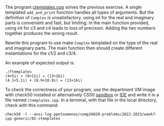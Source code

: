 The program [ctemplates.cpp](ctemplates.cpp) solves the previous exercise.
A single templated `add_and_print` function handles all types of arguments.
But the definition of `Complex` is unsatisfactory. using int for the real and
imaginary parts is convenient and fast, but limiting. In the main function
provided, using int for c3 and c4 leads to loss of precision. Adding the two
numbers together produces the wrong result.

Rewrite this program to use make `Complex` templated on the type of the real
and imaginary parts. The main function then should create different
instantiations for the c1/2 and c3/4. 

An example of expected output is:
```shell
./ftemplates     
(4+5i) + (9+11i) = (13+16i)
(4.1+5.1i) + (8.9+10.9i) = (13+16i)
```

To check the correctness of your program, use the department VM image with check50 installed or alternatively CS50 [sandbox](sandbox.cs50.io)
or [IDE](ide.cs50.io) and write it in a file named `ctemplates.cpp`. In a
terminal, with that file in the local directory, check with this command:
```shell
check50 -l --ansi-log ppetoumenos/comp26020-problems/2022-2023/week7-cpp-generic/02-ctemplates
```
